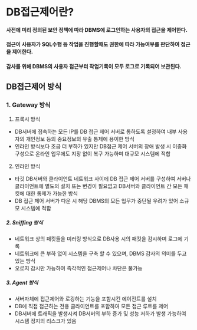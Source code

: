 # DB접근제어란?
#### 사전에 미리 정의된 보안 정책에 따라 DBMS에 로그인하는 사용자의 접근을 제어한다.
#### 접근이 사용자가 SQL수행 등 작업을 진행할때도 권한에 따라 가능여부를 판단하여 접근을 제어한다.
#### 감사를 위해 DBMS의 사용자 접근부터 작업기록이 모두 로그로 기록되어 보관된다.

## DB접근제어 방식
### 1. Gateway 방식
1) 프록시 방식  
- DB서버에 접속하는 모든 IP를 DB 접근 제어 서버로 통하도록 설정하여 내부 사용자의 개인정보 등의 중요정보의 유출 통제에 용이한 방식  
- 인라인 방식보다 조금 더 부하가 있지만 DB접근 제어 서버의 장애 발생 시 이중화 구성으로 온라인 업무에도 지장 없이 복구 가능하며 대규모 시스템에 적합
2) 인라인 방식  
- 타깃 DB서버와 클라이언트 네트워크 사이에 DB 접근 제어 서버를 구성하여 서버나 클라이언트에 별도의 설치 또는 변경이 필요없고 DB서버와 클라이언트 간 모든 패킷에 대한 통제가 가능한 방식  
- DB 접근 제어 서버가 다운 시 해당 DBMS의 모든 업무가 중단될 우려가 있어 소규모 시스템에 적합  
##### 2. Sniffing 방식
- 네트워크 상의 패킷들을 미러링 방식으로 DB사용 시의 패킷을 감시하며 로그에 기록  
- 네트워크에 큰 부하 없이 시스템을 구축 할 수 있으며, DBMS 감사의 의미를 두고 있는 방식  
- 오로지 감시만 가능하여 즉각적인 접근제어나 차단은 불가능  
##### 3. Agent 방식
- 서버자체에 접근제어와 로깅하는 기능을 포함시킨 에이전트를 설치  
- DB에 직접 접근하는 전용 클라이언트를 포함하여 모든 접근 루트를 제어  
- DB서버에 트래픽을 발생시켜 DB서버의 부하 증가 및 성능 저하가 발생 가능하여 시스템 정지의 리스크가 있음  


